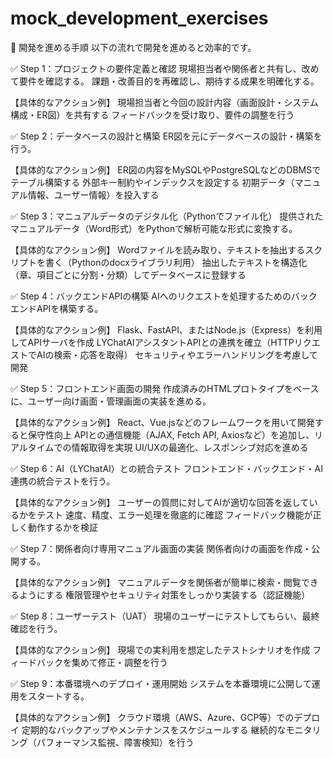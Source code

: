 # mock_development_exercises
🚩 開発を進める手順
以下の流れで開発を進めると効率的です。

✅ Step 1：プロジェクトの要件定義と確認
現場担当者や関係者と共有し、改めて要件を確認する。
課題・改善目的を再確認し、期待する成果を明確化する。

【具体的なアクション例】
現場担当者と今回の設計内容（画面設計・システム構成・ER図）を共有する
フィードバックを受け取り、要件の調整を行う

✅ Step 2：データベースの設計と構築
ER図を元にデータベースの設計・構築を行う。

【具体的なアクション例】
ER図の内容をMySQLやPostgreSQLなどのDBMSでテーブル構築する
外部キー制約やインデックスを設定する
初期データ（マニュアル情報、ユーザー情報）を投入する

✅ Step 3：マニュアルデータのデジタル化（Pythonでファイル化）
提供されたマニュアルデータ（Word形式）をPythonで解析可能な形式に変換する。

【具体的なアクション例】
Wordファイルを読み取り、テキストを抽出するスクリプトを書く（Pythonのdocxライブラリ利用）
抽出したテキストを構造化（章、項目ごとに分割・分類）してデータベースに登録する

✅ Step 4：バックエンドAPIの構築
AIへのリクエストを処理するためのバックエンドAPIを構築する。

【具体的なアクション例】
Flask、FastAPI、またはNode.js（Express）を利用してAPIサーバを作成
LYChatAIアシスタントAPIとの連携を確立（HTTPリクエストでAIの検索・応答を取得）
セキュリティやエラーハンドリングを考慮して開発

✅ Step 5：フロントエンド画面の開発
作成済みのHTMLプロトタイプをベースに、ユーザー向け画面・管理画面の実装を進める。

【具体的なアクション例】
React、Vue.jsなどのフレームワークを用いて開発すると保守性向上
APIとの通信機能（AJAX, Fetch API, Axiosなど）を追加し、リアルタイムでの情報取得を実現
UI/UXの最適化、レスポンシブ対応を進める

✅ Step 6：AI（LYChatAI）との統合テスト
フロントエンド・バックエンド・AI連携の統合テストを行う。

【具体的なアクション例】
ユーザーの質問に対してAIが適切な回答を返しているかをテスト
速度、精度、エラー処理を徹底的に確認
フィードバック機能が正しく動作するかを検証

✅ Step 7：関係者向け専用マニュアル画面の実装
関係者向けの画面を作成・公開する。

【具体的なアクション例】
マニュアルデータを関係者が簡単に検索・閲覧できるようにする
権限管理やセキュリティ対策をしっかり実装する（認証機能）

✅ Step 8：ユーザーテスト（UAT）
現場のユーザーにテストしてもらい、最終確認を行う。

【具体的なアクション例】
現場での実利用を想定したテストシナリオを作成
フィードバックを集めて修正・調整を行う

✅ Step 9：本番環境へのデプロイ・運用開始
システムを本番環境に公開して運用をスタートする。

【具体的なアクション例】
クラウド環境（AWS、Azure、GCP等）でのデプロイ
定期的なバックアップやメンテナンスをスケジュールする
継続的なモニタリング（パフォーマンス監視、障害検知）を行う
